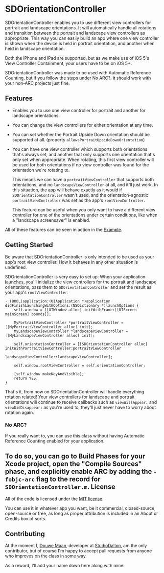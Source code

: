 SDOrientationController
=======================

SDOrientationController enables you to use different view controllers for portrait and landscape orientations.
It will automatically handle all rotations and transition between the portrait and landscape view controllers as appropriate.
This way you can easily build an app where one view controller is shown when the device is held in portrait orientation, and another when held in landscape orientation.

Both the iPhone and iPad are supported, but as we make use of iOS 5's View Controller Containment, your users have to be on iOS 5+. 

SDOrientationController was made to be used with Automatic Reference Counting, but if you follow the steps under [No ARC?](#no_arc), it should work with your non-ARC projects just fine.

Features
--------

- Enables you to use one view controller for portrait and another for landscape orientations.
- You can change the view controllers for either orientation at any time.
- You can set whether the Portrait Upside Down orientation should be supported at all. (property `allowsPortraitUpsideDownOrientation`)
- You can have one view controller which supports both orientations that's always set, and another that only supports one orientation that's only set when appropriate.
  When rotating, this first view controller will be used for both orientations if no view controller was found for the orientation we're rotating to.
  
  This means we can have a `portraitViewController` that supports both orientations, and no `landscapeViewController` at all, and it'll just work.
  In this situation, the app will behave exactly as it would if `SDOrientationController` wasn't used, and the orientation-agnostic `portraitViewController` was set as the app's `rootViewController`.
  
  This feature can be useful when you only want to have a different view controller for one of the orientations under certain conditions, like when a "landscape screensaver" is enabled.
  
All of these features can be seen in action in the [Example](/tree/master/Example).
 
Getting Started
---------------

Be aware that SDOrientationController is only intended to be used as your app's root view controller. 
How it behaves in any other situation is undefined.

SDOrientationController is very easy to set up:
When your application launches, you'll initialize the view controllers for the portrait and landscape orientations, 
pass them to `SDOrientationController` and set the result as your app's `rootViewController`:
  
    - (BOOL)application:(UIApplication *)application didFinishLaunchingWithOptions:(NSDictionary *)launchOptions {
        self.window = [[UIWindow alloc] initWithFrame:[[UIScreen mainScreen] bounds]];
        
        MyPortraitViewController *portraitViewController = [[MyPortraitViewController alloc] init];
        MyLandscapeViewController *landscapeViewController = [[MyLandscapeViewController alloc] init];

        self.orientationController = [[SDOrientationController alloc] initWithPortraitViewController:portraitViewController 
                                                                             landscapeViewController:landscapeViewController];

        self.window.rootViewController = self.orientationController;
        
        [self.window makeKeyAndVisible];
        return YES;
    }

That's it, from now on SDOrientationController will handle everything rotation related! Your view controllers for landscape and portrait orientations will continue to receive callbacks such as `viewWillAppear:` and `viewDidDisappear:` as you're used to, 
they'll just never have to worry about rotation again.

### No ARC?

If you really want to, you can use this class without having Automatic Reference Counting enabled for your application. 

To do so, you can go to Build Phases for your Xcode project, open the "Compile Sources" phase, and explicitly enable ARC by adding the `-fobjc-arc` flag to the record for `SDOrientationController.m`.
License
-------

All of the code is licensed under the [MIT license](http://www.opensource.org/licenses/MIT). 

You can use it in whatever app you want, be it commercial, closed-source, open-source or free, as long as proper attribution is included in an About or Credits box of sorts.

Contributing
------------

At the moment I, [Douwe Maan](http://github.com/DouweM), developer at [StudioDalton](http://www.studiodalton.com), am the only contributor,
but of course I'm happy to accept pull requests from anyone who improves on the class in some way.

As a reward, I'll add your name down here along with mine.